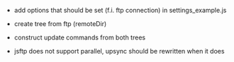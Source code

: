 - add options that should be set (f.i. ftp connection) in settings_example.js

- create tree from ftp (remoteDir)
- construct update commands from both trees

- jsftp does not support parallel, upsync should be rewritten when it does
